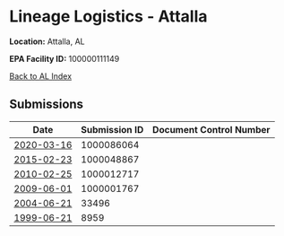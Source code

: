 # Lineage Logistics  - Attalla

**Location:** Attalla, AL

**EPA Facility ID:** 100000111149

[Back to AL Index](../../index.md)

## Submissions

| Date | Submission ID | Document Control Number |
|------|--------------|-------------------------|
| [2020-03-16](submissions/1000086064.md) | 1000086064 |  |
| [2015-02-23](submissions/1000048867.md) | 1000048867 |  |
| [2010-02-25](submissions/1000012717.md) | 1000012717 |  |
| [2009-06-01](submissions/1000001767.md) | 1000001767 |  |
| [2004-06-21](submissions/33496.md) | 33496 |  |
| [1999-06-21](submissions/8959.md) | 8959 |  |
